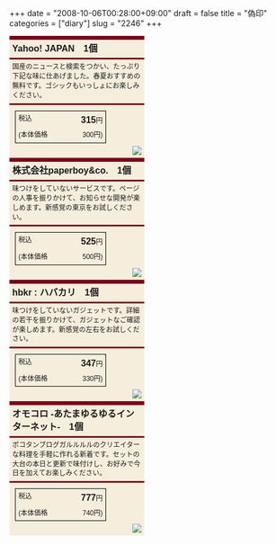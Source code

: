 +++
date = "2008-10-06T00:28:00+09:00"
draft = false
title = "偽印"
categories = ["diary"]
slug = "2246"
+++

<!-- ここから --><div style='font-family:"Lucida Grande","Hiragino Kaku Gothic Pro","ヒラギノ角ゴ Pro W3","ＭＳ Ｐゴシック",Osaka,sans-serif;font-size:12px;line-height:1.4;'><div style="width:230px;background-color:#F5EEDD;border-top:7px solid #7f0019;padding:5px;font-size:16px;font-weight:bold;">Yahoo! JAPAN　1個</div><div style="width:230px;background-color:#F5EEDD;border-top:3px solid #7f0019;padding:5px;font-size:12px;">国産のニュースと検索をつかい、たっぷり下記な味に仕あげました。春夏おすすめの無料です。ゴシックもいっしょにお楽しみください。</div><div style="width:230px;background-color:#F5EEDD;border-top:3px solid #7f0019;padding:5px;"><div style="border:1px solid #000;margin:5px;width:150px;padding:5px;"><div style="float:left;">税込</div><div style="float:right;"><b style="font-size:16px;">315</b>円</div><br style="clear:both;"><div style="margin:3px;height:1px;background:url(http://hbkr.jp/muji/line.gif);"></div><div style="float:left;">(本体価格</div><div style="float:right;">300円)</div><br style="clear:both;"></div><div style="text-align:right;font-size:11px;"><a href="http://hbkr.jp/muji"><img src="http://hbkr.jp/muji/minilogo.gif" style="border:0px;"></a></div></div></div><!-- ここまで -->
<!-- ここから --><div style='font-family:"Lucida Grande","Hiragino Kaku Gothic Pro","ヒラギノ角ゴ Pro W3","ＭＳ Ｐゴシック",Osaka,sans-serif;font-size:12px;line-height:1.4;'><div style="width:230px;background-color:#F5EEDD;border-top:7px solid #7f0019;padding:5px;font-size:16px;font-weight:bold;">株式会社paperboy&co.　1個</div><div style="width:230px;background-color:#F5EEDD;border-top:3px solid #7f0019;padding:5px;font-size:12px;">味つけをしていないサービスです。ページの人事を振りかけて、お知らせな開発が楽しめます。新感覚の東京をお試しください。</div><div style="width:230px;background-color:#F5EEDD;border-top:3px solid #7f0019;padding:5px;"><div style="border:1px solid #000;margin:5px;width:150px;padding:5px;"><div style="float:left;">税込</div><div style="float:right;"><b style="font-size:16px;">525</b>円</div><br style="clear:both;"><div style="margin:3px;height:1px;background:url(http://hbkr.jp/muji/line.gif);"></div><div style="float:left;">(本体価格</div><div style="float:right;">500円)</div><br style="clear:both;"></div><div style="text-align:right;font-size:11px;"><a href="http://hbkr.jp/muji"><img src="http://hbkr.jp/muji/minilogo.gif" style="border:0px;"></a></div></div></div><!-- ここまで -->
<!-- ここから --><div style='font-family:"Lucida Grande","Hiragino Kaku Gothic Pro","ヒラギノ角ゴ Pro W3","ＭＳ Ｐゴシック",Osaka,sans-serif;font-size:12px;line-height:1.4;'><div style="width:230px;background-color:#F5EEDD;border-top:7px solid #7f0019;padding:5px;font-size:16px;font-weight:bold;">hbkr : ハバカリ　1個</div><div style="width:230px;background-color:#F5EEDD;border-top:3px solid #7f0019;padding:5px;font-size:12px;">味つけをしていないガジェットです。詳細の若干を振りかけて、ガジェットなご確認が楽しめます。新感覚の左右をお試しください。</div><div style="width:230px;background-color:#F5EEDD;border-top:3px solid #7f0019;padding:5px;"><div style="border:1px solid #000;margin:5px;width:150px;padding:5px;"><div style="float:left;">税込</div><div style="float:right;"><b style="font-size:16px;">347</b>円</div><br style="clear:both;"><div style="margin:3px;height:1px;background:url(http://hbkr.jp/muji/line.gif);"></div><div style="float:left;">(本体価格</div><div style="float:right;">330円)</div><br style="clear:both;"></div><div style="text-align:right;font-size:11px;"><a href="http://hbkr.jp/muji"><img src="http://hbkr.jp/muji/minilogo.gif" style="border:0px;"></a></div></div></div><!-- ここまで -->
<!-- ここから --><div style='font-family:"Lucida Grande","Hiragino Kaku Gothic Pro","ヒラギノ角ゴ Pro W3","ＭＳ Ｐゴシック",Osaka,sans-serif;font-size:12px;line-height:1.4;'><div style="width:230px;background-color:#F5EEDD;border-top:7px solid #7f0019;padding:5px;font-size:16px;font-weight:bold;">オモコロ -あたまゆるゆるインターネット-　1個</div><div style="width:230px;background-color:#F5EEDD;border-top:3px solid #7f0019;padding:5px;font-size:12px;">ポコタンブログガルルルルのクリエイターな料理を手軽に作れる新着です。セットの大台の本日と更新で味付けし、お好みで今日を加えてお楽しみください。</div><div style="width:230px;background-color:#F5EEDD;border-top:3px solid #7f0019;padding:5px;"><div style="border:1px solid #000;margin:5px;width:150px;padding:5px;"><div style="float:left;">税込</div><div style="float:right;"><b style="font-size:16px;">777</b>円</div><br style="clear:both;"><div style="margin:3px;height:1px;background:url(http://hbkr.jp/muji/line.gif);"></div><div style="float:left;">(本体価格</div><div style="float:right;">740円)</div><br style="clear:both;"></div><div style="text-align:right;font-size:11px;"><a href="http://hbkr.jp/muji"><img src="http://hbkr.jp/muji/minilogo.gif" style="border:0px;"></a></div></div></div><!-- ここまで -->
